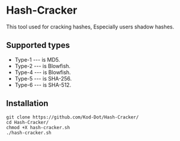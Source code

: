 # Hash-Cracker
This tool used for cracking hashes, Especially users shadow hashes.

## Supported types
- Type-1 --- is MD5.
- Type-2 --- is Blowfish.
- Type-4 --- is Blowfish.
- Type-5 --- is SHA-256.
- Type-6 --- is SHA-512. 
## Installation
```
git clone https://github.com/Kod-Dot/Hash-Cracker/
cd Hash-Cracker/
chmod +X hash-cracker.sh
./hash-cracker.sh
```
